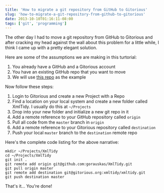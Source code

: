 ```yaml
---
title: 'How to migrate a git repository from GitHub to Gitorious'
slug: 'how-to-migrate-a-git-repository-from-github-to-gitorious'
date: 2013-10-10T01:16:11-08:00
tags: ['git', 'programming']
---
```


The other day I had to move a git repository from GitHub to Gitorious and after
cracking my head against the wall about this problem for a little while, I think
I came up with a pretty elegant solution.

Here are some of the assumptions we are making in this turtorial:

1. You already have a GitHub and a Gitorious account
2. You have an existing GitHub repo that you want to move
3. We will use [this repo][githubrepo] as the example

Now follow these steps:

1. Login to Gitorious and create a new Project with a Repo
2. Find a location on your local system and create a new folder called
   XmlTidy. I usually do this at `~/Projects`
3. Drop into your new folder and initialize a new git repo in it
4. Add a remote reference to your GitHub repository called `origin`
5. Pull all code from the `master` branch in `origin`
6. Add a remote reference to your Gitorious repository called `destination`
7. Push your local `master` branch to the `destination` remote repo

Here's the complete code listing for the above narrative:

    mkdir ~/Projects/XmlTidy
    cd ~/Projects/XmlTidy
    git init .
    git remote add origin git@github.com:gorauskas/XmlTidy.git
    git pull origin master
    git remote add destination git@gitorious.org:xmltidy/xmltidy.git
    git push destination master

That's it... You're done!

[githubrepo]: https://github.com/gorauskas/XmlTidy "Xml Tidy"

